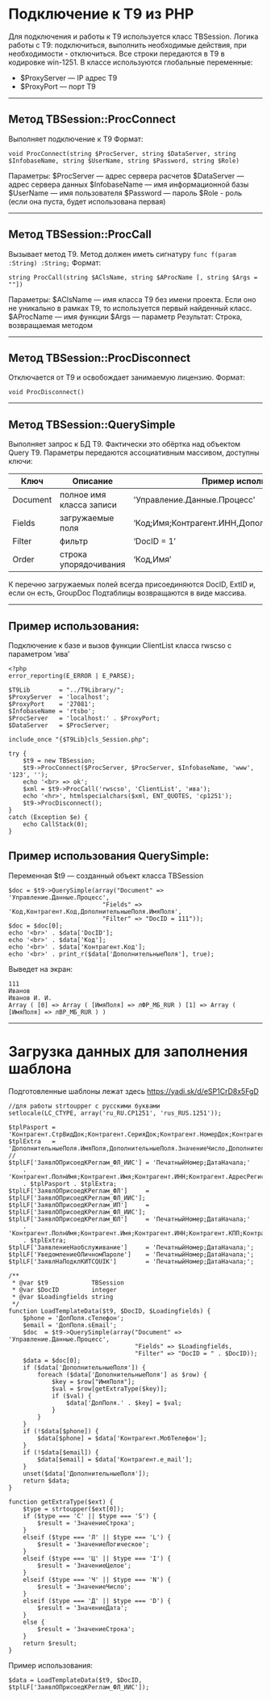# Подключение к Т9 из PHP
Для подключения и работы к Т9 используется класс TBSession. 
Логика работы с Т9: подключиться, выполнить необходимые действия, при необходимости - отключиться. 
Все строки передаются в Т9 в кодировке win-1251.
В классе используются глобальные переменные:

- $ProxyServer — IP адрес Т9
- $ProxyPort — порт Т9


----------
## Метод TBSession::ProcConnect

Выполняет подключение к Т9
Формат:

    void ProcConnect(string $ProcServer, string $DataServer, string $InfobaseName, string $UserName, string $Password, string $Role) 

Параметры:
$ProcServer — адрес сервера расчетов
$DataServer — адрес сервера данных 
$InfobaseName — имя информационной базы
$UserName — имя пользователя
$Password — пароль
$Role - роль (если она пуста, будет использована первая)


----------
## Метод TBSession::ProcCall 

Вызывает метод Т9. Метод должен иметь сигнатуру `func f(param :String) :String;` 
Формат:

    string ProcCall(string $AClsName, string $AProcName [, string $Args = ""])

Параметры:
$AClsName — имя класса Т9 без имени проекта. Если оно не уникально в рамках Т9, то используется первый найденный класс.
$AProcName — имя функции
$Args — параметр
Результат:
Строка, возвращаемая методом


----------
## Метод TBSession::ProcDisconnect

Отключается от Т9 и освобождает занимаемую лицензию.
Формат:

    void ProcDisconnect()


----------
## Метод TBSession::QuerySimple

Выполняет запрос к БД Т9. Фактически это обёртка над объектом Query Т9.
Параметры передаются ассоциативным массивом, доступны ключи: 

| **Ключ** | **Описание**             | **Пример использования**                            |
| -------- | ------------------------ | --------------------------------------------------- |
| Document | полное имя класса записи | 'Управление.Данные.Процесс'                         |
| Fields   | загружаемые поля         | ‘Код;Имя;Контрагент.ИНН,ДополнительныеПоля.ИмяПоля’ |
| Filter   | фильтр                   | ‘DocID = 1’                                         |
| Order    | строка упорядочивания    | ‘Код,Имя’                                           |

К перечню загружаемых полей всегда присоединяются DocID, ExtID и, если он есть, GroupDoc
Подтаблицы возвращаются в виде массива.


----------
## Пример использования:

Подключение к базе и вызов функции ClientList класса rwscso с параметром ‘ива’

    <?php
    error_reporting(E_ERROR | E_PARSE);
    
    $T9Lib        = "../T9Library/";
    $ProxyServer  = 'localhost';
    $ProxyPort    = '27081';
    $InfobaseName = 'rtsbo';
    $ProcServer   = 'localhost:' . $ProxyPort;
    $DataServer   = $ProcServer;
    
    include_once "{$T9Lib}cls_Session.php";
    
    try {
        $t9 = new TBSession;
        $t9->ProcConnect($ProcServer, $ProcServer, $InfobaseName, 'www', '123', '');
        echo '<br> => ok';
        $xml = $t9->ProcCall('rwscso', 'ClientList', 'ива');
        echo '<hr>', htmlspecialchars($xml, ENT_QUOTES, 'cp1251');
        $t9->ProcDisconnect();
    }
    catch (Exception $e) {
        echo CallStack(0);
    }


## Пример использования QuerySimple:

Переменная $t9 — созданный объект класса TBSession

    $doc = $t9->QuerySimple(array("Document" => 'Управление.Данные.Процесс',
                              "Fields" => 'Код,Контрагент.Код,ДополнительныеПоля.ИмяПоля',
                              "Filter" => "DocID = 111"));
    $doc = $doc[0];
    echo '<br>' . $data['DocID'];
    echo '<br>' . $data['Код'];
    echo '<br>' . $data['Контрагент.Код'];
    echo '<br>' . print_r($data['ДополнительныеПоля'], true);

Выведет на экран:

    111
    Иванов
    Иванов И. И.
    Array ( [0] => Array ( [ИмяПоля] => лФР_МБ_RUR ) [1] => Array ( [ИмяПоля] => лВР_МБ_RUR ) )


----------
# Загрузка данных для заполнения шаблона

Подготовленные шаблоны лежат здесь https://yadi.sk/d/eSP1CrD8x5FgD

    //для работы strtoupper с русскими буквами
    setlocale(LC_CTYPE, array('ru_RU.CP1251', 'rus_RUS.1251'));
    
    $tplPasport = 'Контрагент.СтрВидДок;Контрагент.СерияДок;Контрагент.НомерДок;Контрагент.КемВыданДок;Контрагент.ДатаВыдачиДок;Контрагент.КодПодразделения;';
    $tplExtra   = 'ДополнительныеПоля.ИмяПоля,ДополнительныеПоля.ЗначениеЧисло,ДополнительныеПоля.ЗначениеСтрока,ДополнительныеПоля.ЗначениеЦелое,ДополнительныеПоля.ЗначениеДата,ДополнительныеПоля.ЗначениеЛогическое';
    //
    $tplLF['ЗаявлОПрисоедКРеглам_ФЛ_ИИС'] = 'ПечатныйНомер;ДатаНачала;'
        . 'Контрагент.ПолнИмя;Контрагент.Имя;Контрагент.ИНН;Контрагент.АдресРегистрации;Контрагент.АдресФактический;'
        . $tplPasport . $tplExtra;
    $tplLF['ЗаявлОПрисоедКРеглам_ФЛ']     = $tplLF['ЗаявлОПрисоедКРеглам_ФЛ_ИИС'];
    $tplLF['ЗаявлОПрисоедКРеглам_ИП']     = $tplLF['ЗаявлОПрисоедКРеглам_ФЛ_ИИС'];
    $tplLF['ЗаявлОПрисоедКРеглам_ЮЛ']     = 'ПечатныйНомер;ДатаНачала;'
        . 'Контрагент.ПолнИмя;Контрагент.Имя;Контрагент.ИНН;Контрагент.КПП;Контрагент.ОГРН;Контрагент.ЮрАдрес;'
        . $tplExtra;
    $tplLF['ЗаявлениеНаобслуживание']     = 'ПечатныйНомер;ДатаНачала;';
    $tplLF['УведомлениеОЛичномПароле']    = 'ПечатныйНомер;ДатаНачала;';
    $tplLF['ЗаявлНаПодклКИТСQUIK']        = 'ПечатныйНомер;ДатаНачала;';
    
    /**
     * @var $t9            TBSession
     * @var $DocID         integer
     * @var $Loadingfields string
     */
    function LoadTemplateData($t9, $DocID, $Loadingfields) {
        $phone = 'ДопПоля.сТелефон';
        $email = 'ДопПоля.sEmail';
        $doc  = $t9->QuerySimple(array("Document" => 'Управление.Данные.Процесс',
                                       "Fields" => $Loadingfields,
                                       "Filter" => "DocID = " . $DocID));
        $data = $doc[0];
        if ($data['ДополнительныеПоля']) {
            foreach ($data['ДополнительныеПоля'] as $row) {
                $key = $row["ИмяПоля"];
                $val = $row[getExtraType($key)];
                if ($val) {
                    $data['ДопПоля.' . $key] = $val;
                }
            }
        }
        if (!$data[$phone]) {
            $data[$phone] = $data['Контрагент.МобТелефон'];
        }
        if (!$data[$email]) {
            $data[$email] = $data['Контрагент.e_mail'];
        }
        unset($data['ДополнительныеПоля']);
        return $data;
    }
    
    function getExtraType($ext) {
        $type = strtoupper($ext[0]);
        if ($type === 'С' || $type === 'S') {
            $result = 'ЗначениеСтрока';
        }
        elseif ($type === 'Л' || $type === 'L') {
            $result = 'ЗначениеЛогическое';
        }
        elseif ($type === 'Ц' || $type === 'I') {
            $result = 'ЗначениеЦелое';
        }
        elseif ($type === 'Ч' || $type === 'N') {
            $result = 'ЗначениеЧисло';
        }
        elseif ($type === 'Д' || $type === 'D') {
            $result = 'ЗначениеДата';
        }
        else {
            $result = 'ЗначениеСтрока';
        }
        return $result;
    }

Пример использования:

    $data = LoadTemplateData($t9, $DocID, $tplLF['ЗаявлОПрисоедКРеглам_ФЛ_ИИС']);

